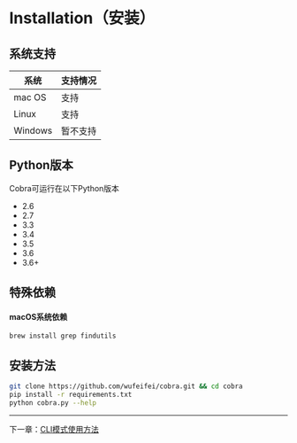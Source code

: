 # Installation（安装）

## 系统支持

|系统|支持情况|
|---|---|
| mac OS | 支持 |
| Linux | 支持 |
| Windows | 暂不支持 |

## Python版本
Cobra可运行在以下Python版本
  - 2.6
  - 2.7
  - 3.3
  - 3.4
  - 3.5
  - 3.6
  - 3.6+

## 特殊依赖

#### macOS系统依赖
```
brew install grep findutils
```

## 安装方法
```bash
git clone https://github.com/wufeifei/cobra.git && cd cobra
pip install -r requirements.txt
python cobra.py --help
```

---
下一章：[CLI模式使用方法](https://wufeifei.github.io/cobra/cli)